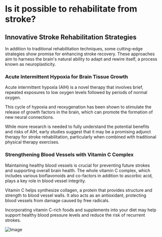 # Is it possible to rehabilitate from stroke?

## **Innovative Stroke Rehabilitation Strategies**

In addition to traditional rehabilitation techniques, some cutting-edge strategies show promise for enhancing stroke recovery. These approaches aim to harness the brain's natural ability to adapt and rewire itself, a process known as neuroplasticity.

### **Acute Intermittent Hypoxia for Brain Tissue Growth**

Acute intermittent hypoxia (AIH) is a novel therapy that involves brief, repeated exposures to low oxygen levels followed by periods of normal oxygen.

This cycle of hypoxia and reoxygenation has been shown to stimulate the release of growth factors in the brain, which can promote the formation of new neural connections.

While more research is needed to fully understand the potential benefits and risks of AIH, early studies suggest that it may be a promising adjunct therapy for stroke rehabilitation, particularly when combined with traditional physical therapy exercises.

### **Strengthening Blood Vessels with Vitamin C Complex**

Maintaining healthy blood vessels is crucial for preventing future strokes and supporting overall brain health. The whole vitamin C complex, which includes various bioflavonoids and co-factors in addition to ascorbic acid, plays a key role in blood vessel integrity.

Vitamin C helps synthesize collagen, a protein that provides structure and strength to blood vessel walls. It also acts as an antioxidant, protecting blood vessels from damage caused by free radicals.

Incorporating vitamin C-rich foods and supplements into your diet may help support healthy blood pressure levels and reduce the risk of recurrent strokes.

![Image](https://drberg-dam.imgix.net/video-thumbnails/d44a5298-9012-44eb-b827-8fe80cdd8aab.jpg?w=992&auto=compress,format)